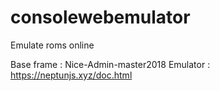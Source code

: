 # consolewebemulator
Emulate roms online


Base frame : Nice-Admin-master2018
Emulator : https://neptunjs.xyz/doc.html
